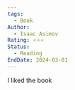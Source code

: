 ```yaml
---
tags:
  - Book
Author:
  - Isaac Asimov
Rating: ⭐️⭐️⭐️
Status:
  - Reading
EndDate: 2024-03-01
---
```

I liked the book